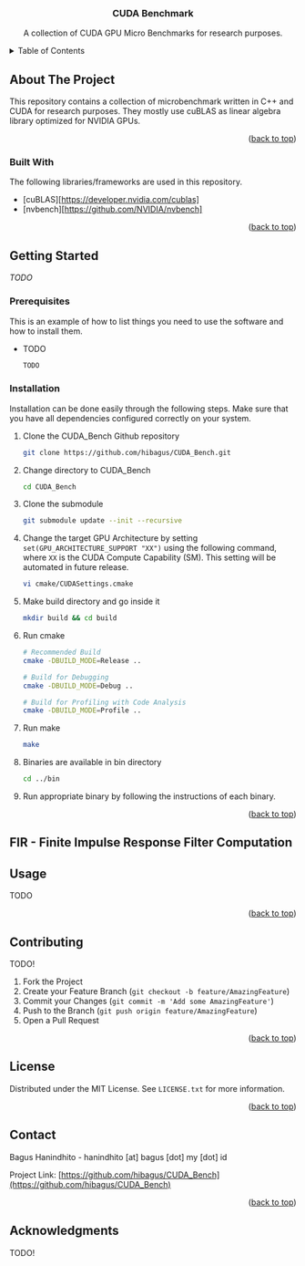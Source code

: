 <!-- PROJECT LOGO -->
<br />
<div align="center">

  <h3 align="center">CUDA Benchmark</h3>

  <p align="center">
    A collection of CUDA GPU Micro Benchmarks for research purposes.
  </p>
</div>



<!-- TABLE OF CONTENTS -->
<details>
  <summary>Table of Contents</summary>
  <ol>
    <li>
      <a href="#about-the-project">About The Project</a>
      <ul>
        <li><a href="#built-with">Built With</a></li>
      </ul>
    </li>
    <li>
      <a href="#getting-started">Getting Started</a>
      <ul>
        <li><a href="#prerequisites">Prerequisites</a></li>
        <li><a href="#installation">Installation</a></li>
      </ul>
    </li>
    <li><a href="#usage">Usage</a></li>
    <li><a href="#roadmap">Roadmap</a></li>
    <li><a href="#contributing">Contributing</a></li>
    <li><a href="#license">License</a></li>
    <li><a href="#contact">Contact</a></li>
    <li><a href="#acknowledgments">Acknowledgments</a></li>
  </ol>
</details>



<!-- ABOUT THE PROJECT -->
## About The Project

This repository contains a collection of microbenchmark written in C++ and CUDA for research purposes.
They mostly use cuBLAS as linear algebra library optimized for NVIDIA GPUs.

<p align="right">(<a href="#readme-top">back to top</a>)</p>



### Built With

The following libraries/frameworks are used in this repository.

* [cuBLAS][https://developer.nvidia.com/cublas]
* [nvbench][https://github.com/NVIDIA/nvbench]

<p align="right">(<a href="#readme-top">back to top</a>)</p>



<!-- GETTING STARTED -->
## Getting Started

_TODO_

### Prerequisites

This is an example of how to list things you need to use the software and how to install them.
* TODO
  ```sh
  TODO
  ```

### Installation

Installation can be done easily through the following steps. Make sure that you have all dependencies configured correctly on your system. 

1. Clone the CUDA_Bench Github repository
   ```sh
   git clone https://github.com/hibagus/CUDA_Bench.git
   ```
2. Change directory to CUDA_Bench
   ```sh
   cd CUDA_Bench
   ```
3. Clone the submodule
   ```sh
   git submodule update --init --recursive
   ```
4. Change the target GPU Architecture by setting `set(GPU_ARCHITECTURE_SUPPORT "XX")` using the following command, where `XX` is the CUDA Compute Capability (SM). This setting will be automated in future release.
   ```sh
   vi cmake/CUDASettings.cmake
   ```
5. Make build directory and go inside it
   ```sh
   mkdir build && cd build
   ```
6. Run cmake
   ```sh
   # Recommended Build
   cmake -DBUILD_MODE=Release ..

   # Build for Debugging
   cmake -DBUILD_MODE=Debug ..

   # Build for Profiling with Code Analysis
   cmake -DBUILD_MODE=Profile ..
   ```
7. Run make
   ```sh
   make
   ```
8. Binaries are available in bin directory
   ```sh
   cd ../bin
   ```
9. Run appropriate binary by following the instructions of each binary.

<p align="right">(<a href="#readme-top">back to top</a>)</p>



<!-- Microbenchmark Details -->
## FIR - Finite Impulse Response Filter Computation


<!-- USAGE EXAMPLES -->
## Usage

TODO

<p align="right">(<a href="#readme-top">back to top</a>)</p>

<!-- CONTRIBUTING -->
## Contributing

TODO!

1. Fork the Project
2. Create your Feature Branch (`git checkout -b feature/AmazingFeature`)
3. Commit your Changes (`git commit -m 'Add some AmazingFeature'`)
4. Push to the Branch (`git push origin feature/AmazingFeature`)
5. Open a Pull Request

<p align="right">(<a href="#readme-top">back to top</a>)</p>


<!-- LICENSE -->
## License

Distributed under the MIT License. See `LICENSE.txt` for more information.

<p align="right">(<a href="#readme-top">back to top</a>)</p>


<!-- CONTACT -->
## Contact

Bagus Hanindhito - hanindhito [at] bagus [dot] my [dot] id

Project Link: [https://github.com/hibagus/CUDA_Bench](https://github.com/hibagus/CUDA_Bench)

<p align="right">(<a href="#readme-top">back to top</a>)</p>



<!-- ACKNOWLEDGMENTS -->
## Acknowledgments

TODO!
